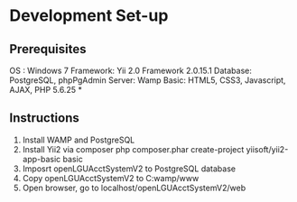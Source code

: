 # Development Set-up
## Prerequisites
OS : Windows 7
Framework: Yii 2.0 Framework 2.0.15.1
Database: PostgreSQL, phpPgAdmin
Server: Wamp
Basic: HTML5, CSS3, Javascript, AJAX, PHP 5.6.25
* 
## Instructions
1. Install WAMP and PostgreSQL
2. Install Yii2 via composer
	php composer.phar create-project yiisoft/yii2-app-basic basic
3. Imposrt openLGUAcctSystemV2 to PostgreSQL database
4. Copy openLGUAcctSystemV2 to C:wamp/www
5. Open browser, go to localhost/openLGUAcctSystemV2/web
